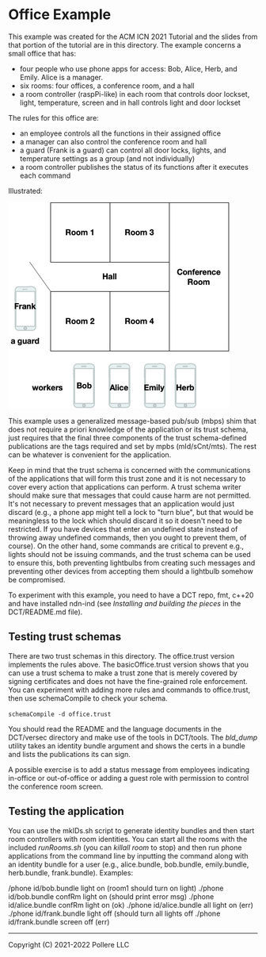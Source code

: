 # Office Example

This example was created for the ACM ICN 2021 Tutorial and the slides from that portion of the tutorial are in this directory. The example concerns a small office that has:

- four people who use phone apps for access: Bob, Alice, Herb, and Emily. Alice is a manager.
- six rooms: four offices, a conference room, and a hall
- a room controller (raspPi-like) in each room that controls door lockset, light, temperature, screen and in hall controls light and door lockset

The rules for this office are:

- an employee controls all the functions in their assigned office
- a manager can also control the conference room and hall
- a guard (Frank is a guard) can control all door locks, lights, and temperature settings as a group (and not individually)
- a room controller publishes the status of its functions after it executes each command

Illustrated:

![office](./office.png)



This example uses a generalized message-based pub/sub (mbps) shim that does not require a priori knowledge of the application or its trust schema, just requires that the final three components of the trust schema-defined publications are the tags required and set by mpbs  (mId/sCnt/mts). The rest can be whatever is convenient for the application.

Keep in mind that the trust schema is concerned with the communications of the applications that will form this trust zone and it is not necessary to cover every action that applications can perform. A trust schema writer should make sure that messages that could cause harm are not permitted. It's not necessary to prevent messages that an application would just discard (e.g., a phone app might tell a lock to "turn blue", but that would be meaningless to the lock which should discard it so it doesn't need to be restricted. If you have devices that enter an undefined state instead of throwing away undefined commands, then you ought to prevent them, of course). On the other hand, some commands are critical to prevent e.g., lights should not be issuing commands, and the trust schema can be used to ensure this, both preventing lightbulbs from creating such messages and preventing other devices from accepting them should a lightbulb somehow be compromised.

To experiment with this example, you need to have a DCT repo, fmt, c++20 and have installed ndn-ind (see *Installing and building the pieces* in the DCT/README.md file).

## Testing trust schemas

There are two trust schemas in this directory. The office.trust version implements the rules above. The basicOffice.trust version shows that you can use a trust schema to make a trust zone that is merely covered by signing certificates and does not have the fine-grained role enforcement. You can experiment with adding more rules and commands to office.trust, then use schemaCompile to check your schema. 

 `schemaCompile -d office.trust`

You should read the README and the language documents in the DCT/versec directory and make use of the tools in DCT/tools. The *bld_dump* utility takes an identity bundle argument and shows the certs in a bundle and lists the publications its can sign.

A possible exercise is to add a status message from employees indicating in-office or out-of-office or adding a guest role with permission to control the conference room screen.

## Testing the application

You can use the mkIDs.sh script to generate identity bundles and then start room controllers with room identities. You can start all the rooms with the included *runRooms.sh* (you can *killall room* to stop) and then run phone applications from the command line by inputting the command along with an identity bundle for a user (e.g., alice.bundle, bob.bundle, emily.bundle, herb.bundle, frank.bundle). Examples:

/phone id/bob.bundle light on (room1 should turn on light) 
./phone id/bob.bundle confRm light on (should print error msg) 
./phone id/alice.bundle confRm light on (ok) 
./phone id/alice.bundle all light on (err) 
./phone id/frank.bundle light off (should turn all lights off 
./phone id/frank.bundle screen off (err)

---

Copyright (C) 2021-2022 Pollere LLC 


